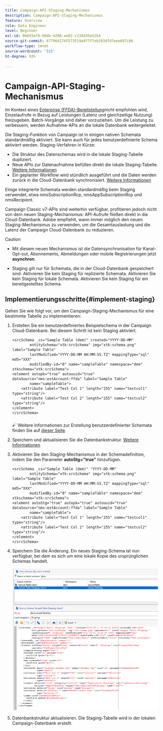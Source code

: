 ```yaml
---
title: Campaign-API-Staging-Mechanismus
description: Campaign-API-Staging-Mechanismus
feature: Overview
role: Data Engineer
level: Beginner
exl-id: 96693af9-50db-4298-ae02-c238d35e52b4
source-git-commit: 67796d174f573519a977f7eb193dfd7eee697c86
workflow-type: tm+mt
source-wordcount: '315'
ht-degree: 93%

---
```


# Campaign-API-Staging-Mechanismus

Im Kontext eines [Enterprise (FFDA)-Bereitstellung](enterprise-deployment.md)nicht empfohlen wird, Einzelaufrufe in Bezug auf Leistungen (Latenz und gleichzeitige Nutzung) freizugeben. Batch-Vorgänge sind daher vorzuziehen. Um die Leistung zu verbessern, werden Aufnahme-APIs an die lokale Datenbank weitergeleitet.

Die Staging-Funktion von Campaign ist in einigen nativen Schemata standardmäßig aktiviert. Sie kann auch für jedes benutzerdefinierte Schema aktiviert werden. Staging-Verfahren in Kürze:

* Die Struktur des Datenschemas wird in die lokale Staging-Tabelle dupliziert.
* Neue APIs zur Datenaufnahme befüllen direkt die lokale Staging-Tabelle. [Weitere Informationen](new-apis.md)
* Ein geplanter Workflow wird stündlich ausgeführt und die Daten werden zurück in die Cloud-Datenbank synchronisiert. [Weitere Informationen](replication.md)

Einige integrierte Schemata werden standardmäßig beim Staging verwendet, etwa nmsSubscriptionRcp, nmsAppSubscriptionRcp und nmsRecipient.

Campaign Classic v7-APIs sind weiterhin verfügbar, profitieren jedoch nicht von dem neuen Staging-Mechanismus: API-Aufrufe fließen direkt in die Cloud-Datenbank. Adobe empfiehlt, wann immer möglich den neuen Staging-Mechanismus zu verwenden, um die Gesamtauslastung und die Latenz der Campaign Cloud-Datenbank zu reduzieren.

>[!CAUTION]
>
>* Mit diesem neuen Mechanismus ist die Datensynchronisation für Kanal-Opt-out, Abonnements, Abmeldungen oder mobile Registrierungen jetzt **asynchron**.
>
>* Staging gilt nur für Schemata, die in der Cloud-Datenbank gespeichert sind. Aktivieren Sie kein Staging für replizierte Schemata. Aktivieren Sie kein Staging für lokale Schemata. Aktivieren Sie kein Staging für ein bereitgestelltes Schema.
>


## Implementierungsschritte{#implement-staging}

Gehen Sie wie folgt vor, um den Campaign-Staging-Mechanismus für eine bestimmte Tabelle zu implementieren:

1. Erstellen Sie ein benutzerdefiniertes Beispielschema in der Campaign Cloud-Datenbank. Bei diesem Schritt ist kein Staging aktiviert.

   ```
   <srcSchema _cs="Sample Table (dem)" created="YYYY-DD-MM"
           entitySchema="xtk:srcSchema" img="xtk:schema.png" label="Sample Table"
           lastModified="YYYY-DD-MM HH:MM:SS.TZ" mappingType="sql" md5="XXX"
           modifiedBy-id="0" name="sampleTable" namespace="dem" xtkschema="xtk:srcSchema">
   <element autopk="true" autouuid="true" dataSource="nms:extAccount:ffda" label="Sample Table"
           name="sampleTable">
       <attribute label="Test Col 1" length="255" name="testcol1" type="string"/>
       <attribute label="Test Col 2" length="255" name="testcol2" type="string"/>
   </element>
   </srcSchema>
   ```

   ![](../assets/do-not-localize/glass.png) Weitere Informationen zur Erstellung benutzerdefinierter Schemata finden Sie auf [dieser Seite](../dev/create-schema.md).

1. Speichern und aktualisieren Sie die Datenbankstruktur. [Weitere Informationen](../dev/update-database-structure.md)

1. Aktivieren Sie den Staging-Mechanismus in der Schemadefinition, indem Sie den Parameter **autoStg=&quot;true&quot;** hinzufügen.

   ```
   <srcSchema _cs="Sample Table (dem)" "YYYY-DD-MM"
           entitySchema="xtk:srcSchema" img="xtk:schema.png" label="Sample Table"
           lastModified="YYYY-DD-MM HH:MM:SS.TZ" mappingType="sql" md5="XXX"
           modifiedBy-id="0" name="sampleTable" namespace="dem" xtkschema="xtk:srcSchema">
   <element autoStg="true" autopk="true" autouuid="true" dataSource="nms:extAccount:ffda" label="Sample Table"
           name="sampleTable">
       <attribute label="Test Col 1" length="255" name="testcol1" type="string"/>
       <attribute label="Test Col 2" length="255" name="testcol2" type="string"/>
   </element>
   </srcSchema>
   ```

1. Speichern Sie die Änderung. Ein neues Staging-Schema ist nun verfügbar, bei dem es sich um eine lokale Kopie des ursprünglichen Schemas handelt.

   ![](assets/staging-mechanism.png)

1. Datenbankstruktur aktualisieren. Die Staging-Tabelle wird in der lokalen Campaign-Datenbank erstellt.
